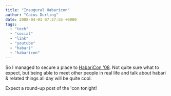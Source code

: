 ```yaml
---
title: "Inaugural Habaricon"
author: "Caius Durling"
date: 2008-04-01 07:27:55 +0000
tags:
  - "tech"
  - "social"
  - "link"
  - "youtube"
  - "habari"
  - "habaricon"
---
```


So I managed to secure a place to [HabariCon '08](http://habaricon.com/). Not quite sure what to expect, but being able to meet other people in real life and talk about habari & related things all day will be quite cool.

Expect a round-up post of the 'con tonight!
